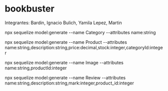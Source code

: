 # bookbuster

Integrantes: 
Bardin, Ignacio 
Bulich, Yamila 
Lepez, Martin

npx sequelize model:generate --name Category --attributes name:string

npx sequelize model:generate --name Product --attributes name:string,description:string,price:decimal,stock:integer,categoryId:integer

npx sequelize model:generate --name Image --attributes name:string,productId:integer

npx sequelize model:generate --name Review --attributes name:string,description:string,mark:integer,product_id:integer



